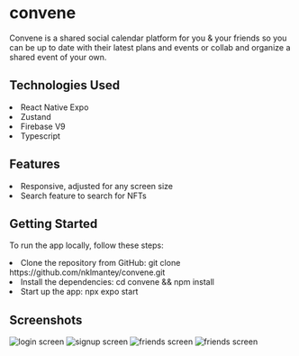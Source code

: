 # convene
Convene is a shared social calendar platform for you &amp; your friends so you can be up to date with their latest plans and events or collab and organize a shared event of your own.

## Technologies Used
<li>React Native Expo</li>
<li>Zustand</li>
<li>Firebase V9</li>
<li>Typescript</li>

## Features
<li>Responsive, adjusted for any screen size</li>
<li>Search feature to search for NFTs</li>

## Getting Started
To run the app locally, follow these steps:

<li>Clone the repository from GitHub: git clone https://github.com/nklmantey/convene.git</li>
<li>Install the dependencies: cd convene && npm install</li>
<li>Start up the app: npx expo start</li>

## Screenshots
![login screen](/screenshots/login.jpg?raw=true "Login Screen")
![signup screen](/screenshots/signup.jpg?raw=true "Signup Screen")
![friends screen](/screenshots/friends1.jpg?raw=true "Friends Screen")
![friends screen](/screenshots/friends2.jpg?raw=true "Friends Screen")
